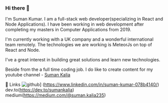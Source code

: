 ### Hi there 👋

I'm Suman Kumar. I am a full-stack web developer(specializing in React and Node Applications). I have been working in web development after completing my masters in Computer Applications from 2019.

I'm currently working with a UK company and a wonderful international team remotely. The technologies we are working is MeteorJs on top of React and Node.

I've a great interest in building great solutions and learn new technologies.

Beside from the a full time coding job. I do like to create content for my youtube channel - [Suman Kalia](https://www.youtube.com/channel/UCCZekpXafiuoRFzLrm_ji8g)

🔗 Links
![github](https://img.shields.io/badge/GitHub-000000?style=for-the-badge&logo=GitHub&logoColor=white)]
(https://www.linkedin.com/in/suman-kumar-078b4140/) dev.to(https://dev.to/sumankalia) medium(https://medium.com/@suman.kalia235)

<!--
**sumankalia/sumankalia** is a ✨ _special_ ✨ repository because its `README.md` (this file) appears on your GitHub profile.

Here are some ideas to get you started:

- 🔭 I’m currently working on ...
- 🌱 I’m currently learning ...
- 👯 I’m looking to collaborate on ...
- 🤔 I’m looking for help with ...
- 💬 Ask me about ...
- 📫 How to reach me: ...
- 😄 Pronouns: ...
- ⚡ Fun fact: ...
-->
